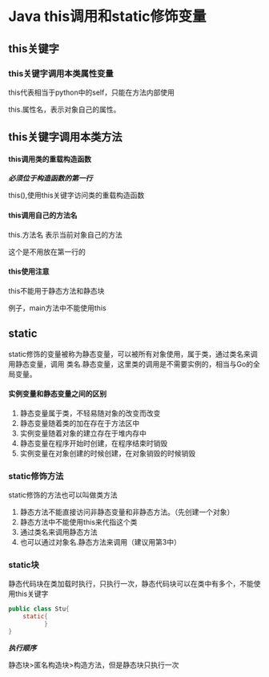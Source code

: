# Java this调用和static修饰变量

## this关键字

### this关键字调用本类属性变量

this代表相当于python中的self，只能在方法内部使用

this.属性名，表示对象自己的属性。

## this关键字调用本类方法

#### this调用类的重载构造函数

***必须位于构造函数的第一行***

this(),使用this关键字访问类的重载构造函数

#### this调用自己的方法名

this.方法名 表示当前对象自己的方法

这个是不用放在第一行的

#### this使用注意

this不能用于静态方法和静态块

例子，main方法中不能使用this

## static

static修饰的变量被称为静态变量，可以被所有对象使用，属于类，通过类名来调用静态变量，调用 类名.静态变量，这里类的调用是不需要实例的，相当与Go的全局变量。

#### 实例变量和静态变量之间的区别

1. 静态变量属于类，不轻易随对象的改变而改变
2. 静态变量随着类的加在存在于方法区中
3. 实例变量随着对象的建立存在于堆内存中
4. 静态变量在程序开始时创建，在程序结束时销毁
5. 实例变量在对象创建的时候创建，在对象销毁的时候销毁

### static修饰方法

static修饰的方法也可以叫做类方法

1. 静态方法不能直接访问非静态变量和非静态方法。（先创建一个对象）
2. 静态方法中不能使用this来代指这个类
3. 通过类名来调用静态方法
4. 也可以通过对象名.静态方法来调用（建议用第3中）

### static块

静态代码块在类加载时执行，只执行一次，静态代码块可以在类中有多个，不能使用this关键字

```java
public class Stu{
    static{
		  }
}
```

***执行顺序***

静态块>匿名构造块>构造方法，但是静态块只执行一次